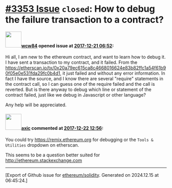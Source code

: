 # [\#3353 Issue](https://github.com/ethereum/solidity/issues/3353) `closed`: How to debug the failure transaction to a contract?

#### <img src="https://avatars.githubusercontent.com/u/7152596?u=436801a38ab66d291ea018ee8cf0dce1e6bd46f5&v=4" width="50">[wcw84](https://github.com/wcw84) opened issue at [2017-12-21 06:52](https://github.com/ethereum/solidity/issues/3353):

Hi all,
I am new to the ethereum contract, and want to learn how to debug it.
I have sent a transaction to my contract, and it failed. From the https://etherscan.io/tx/0x20a79ec615ca8c4668016624e83b82ffc1a54f61b90f05e0e531fda29fc0b4d1, it just failed and without any error information. In fact I have the source, and I know there are several "require" statements in the contract call, so I can guess one of the require failed and the call is reverted. 
But is there anyway to debug which line or statement of the contract failed, just like we debug in Javascript or other language? 

Any help will be appreciated.

#### <img src="https://avatars.githubusercontent.com/u/20340?v=4" width="50">[axic](https://github.com/axic) commented at [2017-12-22 12:56](https://github.com/ethereum/solidity/issues/3353#issuecomment-353593421):

You could try https://remix.ethereum.org for debugging or the `Tools & Utilities` dropdown on etherscan.

This seems to be a question better suited for http://ethereum.stackexchange.com


-------------------------------------------------------------------------------



[Export of Github issue for [ethereum/solidity](https://github.com/ethereum/solidity). Generated on 2024.12.15 at 06:45:24.]
